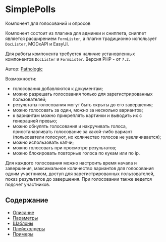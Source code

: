 # SimplePolls

Компонент для голосований и опросов

Компонент состоит из плагина для админки и сниппета, сниппет является расширением `FormLister`, а плагин традиционно использует `DocLister`, MODxAPI и EasyUI.

Для работы компонента требуется наличие установленных компонентов `DocLister` и `FormLister`. Версия PHP - от `7.2`.

Автор: [Pathologic](https://github.com/Pathologic/SimplePolls)

Возможности:

- голосования добавляются к документам;
- можно разрешать голосования только для зарегистрированных пользователей;
- результаты голосования могут быть скрыты до его завершения;
- можно голосовать за один, можно за несколько вариантов;
- к вариантам можно прикреплять картинки и выводить их с генерацией превью;
- можно обнулять голосования и накручивать голоса, приостанавливать голосование за какой-либо вариант (пользователи голосуют, но количество голосов не увеличивается);
- можно использовать капчи;
- можно голосовать при просмотре результатов;
- можно блокировать повторные голоса по кукам или по ip.

Для каждого голосования можно настроить время начала и завершения, максимальное количество вариантов для голосования одним участником, доступ для зарегистрированных пользователей, показ результатов до завершения. При голосовании также ведется подсчет участников.

## Содержание

- [Описание](./01_Описание.md)
- [Параметры](./02_Параметры.md)
- [Шаблоны](./03_Шаблоны.md)
- [Плейсхолдеры](./04_Плейсхолдеры.md)
- [Примеры](./05_Примеры.md)
